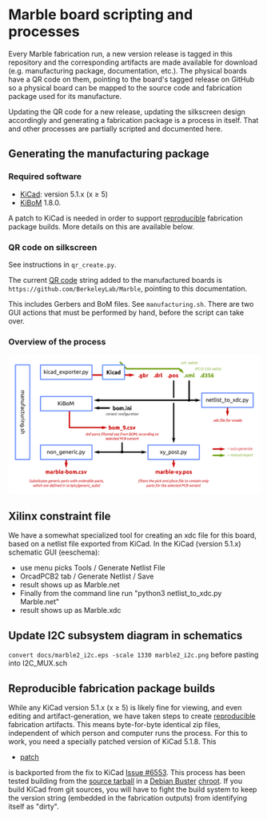 # Marble board scripting and processes

Every Marble fabrication run, a new version release is tagged in this repository and the corresponding artifacts are made available for download (e.g. manufacturing package, documentation, etc.). The physical boards have a QR code on them, pointing to the board's tagged release on GitHub so a physical board can be mapped to the source code and fabrication package used for its manufacture.

Updating the QR code for a new release, updating the silkscreen design accordingly and generating a fabrication package is a process in itself. That and other processes are partially scripted and documented here.

## Generating the manufacturing package

### Required software

* [KiCad](https://www.kicad.org/): version 5.1.x (x &ge; 5)
* [KiBoM](https://github.com/SchrodingersGat/KiBoM) 1.8.0.

A patch to KiCad is needed in order to support [reproducible](https://reproducible-builds.org) fabrication package builds.
More details on this are available below.

### QR code on silkscreen

See instructions in `qr_create.py`.

The current [QR code](https://en.wikipedia.org/wiki/QR_code) string added
to the manufactured boards is
`https://github.com/BerkeleyLab/Marble`, pointing to this documentation.

This includes Gerbers and BoM files.  See `manufacturing.sh`.
There are two GUI actions that must be performed by hand, before the script can take over.

### Overview of the process
![process](../../docs/manufacturing_scripts.png)

## Xilinx constraint file

We have a somewhat specialized tool for creating an xdc file for this board,
based on a netlist file exported from KiCad.
In the KiCad (version 5.1.x) schematic GUI (eeschema):

* use menu picks Tools / Generate Netlist File
* OrcadPCB2 tab / Generate Netlist / Save
* result shows up as Marble.net
* Finally from the command line run "python3 netlist_to_xdc.py Marble.net"
* result shows up as Marble.xdc

## Update I2C subsystem diagram in schematics

`convert docs/marble2_i2c.eps -scale 1330 marble2_i2c.png`
before pasting into I2C_MUX.sch

## Reproducible fabrication package builds

While any KiCad version 5.1.x (x &ge; 5) is likely fine for viewing,
and even editing and artifact-generation, we have taken steps to create
[reproducible](https://reproducible-builds.org) fabrication artifacts.
This means byte-for-byte identical zip files, independent of which person
and computer runs the process.  For this to work, you need
a specially patched version of KiCad 5.1.8.  This

* [patch](72610867-backport.diff)

is backported from the fix to KiCad [Issue #6553](https://gitlab.com/kicad/code/kicad/-/issues/6553).
This process has been tested building from the [source tarball](https://gitlab.com/kicad/code/kicad/-/archive/5.1.8/kicad-5.1.8.tar.gz)
in a [Debian Buster](https://www.debian.org/releases/buster/) [chroot](https://en.wikipedia.org/wiki/Chroot).
If you build KiCad from git sources, you will have to fight the build system to keep the
version string (embedded in the fabrication outputs) from identifying itself as "dirty".
